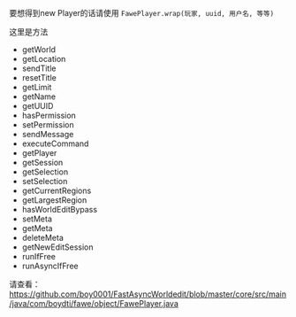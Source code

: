 要想得到new Player的话请使用 `FawePlayer.wrap(玩家, uuid, 用户名, 等等)`

这里是方法
 - getWorld
 - getLocation
 - sendTitle
 - resetTitle
 - getLimit
 - getName
 - getUUID
 - hasPermission
 - setPermission
 - sendMessage
 - executeCommand
 - getPlayer
 - getSession
 - getSelection
 - setSelection
 - getCurrentRegions
 - getLargestRegion
 - hasWorldEditBypass
 - setMeta
 - getMeta
 - deleteMeta
 - getNewEditSession
 - runIfFree
 - runAsyncIfFree
 
请查看： https://github.com/boy0001/FastAsyncWorldedit/blob/master/core/src/main/java/com/boydti/fawe/object/FawePlayer.java